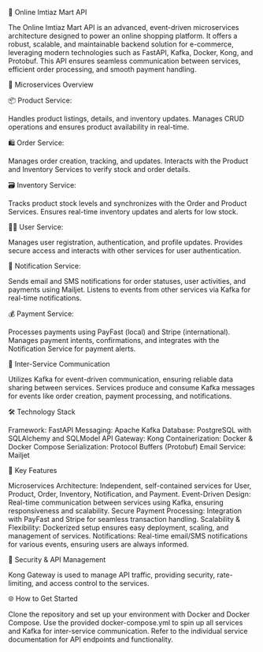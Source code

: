 🛒 Online Imtiaz Mart API

The Online Imtiaz Mart API is an advanced, event-driven microservices architecture designed to power an online shopping platform. It offers a robust, scalable, and maintainable backend solution for e-commerce, leveraging modern technologies such as FastAPI, Kafka, Docker, Kong, and Protobuf. This API ensures seamless communication between services, efficient order processing, and smooth payment handling.

🎯 Microservices Overview

📦 Product Service:

Handles product listings, details, and inventory updates.
Manages CRUD operations and ensures product availability in real-time.

🛍️ Order Service:

Manages order creation, tracking, and updates.
Interacts with the Product and Inventory Services to verify stock and order details.

🗃️ Inventory Service:

Tracks product stock levels and synchronizes with the Order and Product Services.
Ensures real-time inventory updates and alerts for low stock.

🧑‍💻 User Service:

Manages user registration, authentication, and profile updates.
Provides secure access and interacts with other services for user authentication.

💬 Notification Service:

Sends email and SMS notifications for order statuses, user activities, and payments using Mailjet.
Listens to events from other services via Kafka for real-time notifications.

💰 Payment Service:

Processes payments using PayFast (local) and Stripe (international).
Manages payment intents, confirmations, and integrates with the Notification Service for payment alerts.

📡 Inter-Service Communication

Utilizes Kafka for event-driven communication, ensuring reliable data sharing between services.
Services produce and consume Kafka messages for events like order creation, payment processing, and notifications.

🛠️ Technology Stack

Framework: FastAPI
Messaging: Apache Kafka
Database: PostgreSQL with SQLAlchemy and SQLModel
API Gateway: Kong
Containerization: Docker & Docker Compose
Serialization: Protocol Buffers (Protobuf)
Email Service: Mailjet

🚀 Key Features

Microservices Architecture: Independent, self-contained services for User, Product, Order, Inventory, Notification, and Payment.
Event-Driven Design: Real-time communication between services using Kafka, ensuring responsiveness and scalability.
Secure Payment Processing: Integration with PayFast and Stripe for seamless transaction handling.
Scalability & Flexibility: Dockerized setup ensures easy deployment, scaling, and management of services.
Notifications: Real-time email/SMS notifications for various events, ensuring users are always informed.

🔐 Security & API Management

Kong Gateway is used to manage API traffic, providing security, rate-limiting, and access control to the services.

🌐 How to Get Started

Clone the repository and set up your environment with Docker and Docker Compose.
Use the provided docker-compose.yml to spin up all services and Kafka for inter-service communication.
Refer to the individual service documentation for API endpoints and functionality.